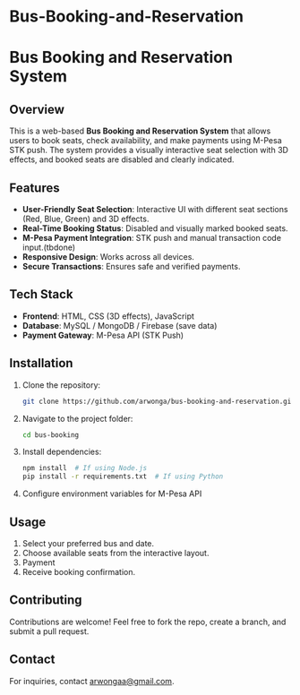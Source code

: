 # Bus-Booking-and-Reservation
# Bus Booking and Reservation System

## Overview
This is a web-based **Bus Booking and Reservation System** that allows users to book seats, check availability, and make payments using M-Pesa STK push. The system provides a visually interactive seat selection with 3D effects, and booked seats are disabled and clearly indicated.

## Features
- **User-Friendly Seat Selection**: Interactive UI with different seat sections (Red, Blue, Green) and 3D effects.
- **Real-Time Booking Status**: Disabled and visually marked booked seats.
- **M-Pesa Payment Integration**: STK push and manual transaction code input.(tbdone)
- **Responsive Design**: Works across all devices.
- **Secure Transactions**: Ensures safe and verified payments.

## Tech Stack
- **Frontend**: HTML, CSS (3D effects), JavaScript
- **Database**: MySQL / MongoDB / Firebase (save data)
- **Payment Gateway**: M-Pesa API (STK Push)

## Installation
1. Clone the repository:
   ```sh
   git clone https://github.com/arwonga/bus-booking-and-reservation.git
   ```
2. Navigate to the project folder:
   ```sh
   cd bus-booking
   ```
3. Install dependencies:
   ```sh
   npm install  # If using Node.js
   pip install -r requirements.txt  # If using Python
   ```
4. Configure environment variables for M-Pesa API

## Usage
1. Select your preferred bus and date.
2. Choose available seats from the interactive layout.
3. Payment 
4. Receive booking confirmation.

## Contributing
Contributions are welcome! Feel free to fork the repo, create a branch, and submit a pull request.

## Contact
For inquiries, contact arwongaa@gmail.com.
